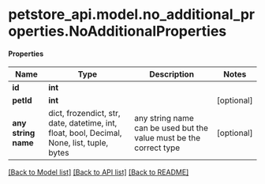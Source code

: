# petstore_api.model.no_additional_properties.NoAdditionalProperties

#### Properties
Name | Type | Description | Notes
------------ | ------------- | ------------- | -------------
**id** | **int** |  | 
**petId** | **int** |  | [optional] 
**any string name** | dict, frozendict, str, date, datetime, int, float, bool, Decimal, None, list, tuple, bytes | any string name can be used but the value must be the correct type | [optional]

[[Back to Model list]](../../README.md#documentation-for-models) [[Back to API list]](../../README.md#documentation-for-api-endpoints) [[Back to README]](../../README.md)


